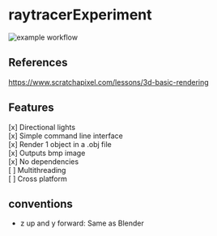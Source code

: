 # raytracerExperiment

![example workflow](https://github.com/rischpierre/raytracerExperiment/actions/workflows/main.yml/badge.svg)

## References
https://www.scratchapixel.com/lessons/3d-basic-rendering

## Features
[x] Directional lights   
[x] Simple command line interface  
[x] Render 1 object in a .obj file  
[x] Outputs bmp image  
[x] No dependencies  
[ ] Multithreading  
[ ] Cross platform  


## conventions
- z up and y forward: Same as Blender